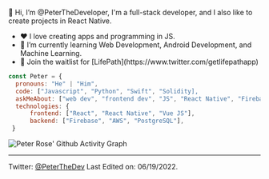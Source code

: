 
👋 Hi, I’m @PeterTheDeveloper, I'm a full-stack developer, and I also like to create projects in React Native.

<ul>
<li>❤️ I love creating apps and programming in JS.
<li>🌱 I’m currently learning Web Development, Android Development, and Machine Learning.
<li>💼 Join the waitlist for [LifePath](https://www.twitter.com/getlifepathapp)
</ul>

```javascript
const Peter = {
  pronouns: "He" | "Him",
  code: ["Javascript", "Python", "Swift", "Solidity],
  askMeAbout: ["web dev", "frontend dev", "JS", "React Native", "Firebase"],
  technologies: {
      frontend: ["React", "React Native", "Vue JS"],
      backend: ["Firebase", "AWS", "PostgreSQL"],
 }
```

![Peter Rose' Github Activity Graph](https://activity-graph.herokuapp.com/graph?username=peterthedeveloper&custom_title=Peter%27s%20Contributions&hide_border=true&&theme=react-dark)


------
Twitter: [@PeterTheDev](https://twitter.com/PeterTheDev)
Last Edited on: 06/19/2022.
